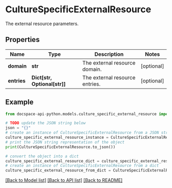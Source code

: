 # CultureSpecificExternalResource
The external resource parameters.

## Properties

Name | Type | Description | Notes
------------ | ------------- | ------------- | -------------
**domain** | **str** | The external resource domain. | [optional] 
**entries** | **Dict[str, Optional[str]]** | The external resource entries. | [optional] 

## Example

```python
from docspace-api-python.models.culture_specific_external_resource import CultureSpecificExternalResource

# TODO update the JSON string below
json = "{}"
# create an instance of CultureSpecificExternalResource from a JSON string
culture_specific_external_resource_instance = CultureSpecificExternalResource.from_json(json)
# print the JSON string representation of the object
print(CultureSpecificExternalResource.to_json())

# convert the object into a dict
culture_specific_external_resource_dict = culture_specific_external_resource_instance.to_dict()
# create an instance of CultureSpecificExternalResource from a dict
culture_specific_external_resource_from_dict = CultureSpecificExternalResource.from_dict(culture_specific_external_resource_dict)
```
[[Back to Model list]](../README.md#documentation-for-models) [[Back to API list]](../README.md#documentation-for-api-endpoints) [[Back to README]](../README.md)


